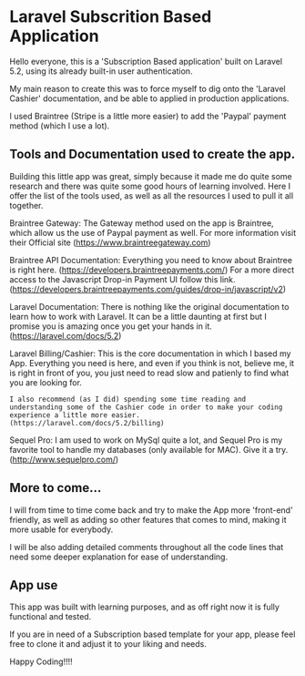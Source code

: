 # Laravel Subscrition Based Application

Hello everyone, this is a 'Subscription Based application' built on Laravel 5.2, using its already built-in user authentication.

My main reason to create this was to force myself to dig onto the 'Laravel Cashier' documentation, and be able to applied in production applications.

I used Braintree (Stripe is a little more easier) to add the 'Paypal' payment method (which I use a lot).

## Tools and Documentation used to create the app.

Building this little app was great, simply because it made me do quite some research and there was quite some good hours of learning involved. Here I offer the list of the tools used, as well as all the resources I used to pull it all together.

Braintree Gateway:
    The Gateway method used on the app is Braintree, which allow us the use of Paypal payment as well. For more information visit their Official site (https://www.braintreegateway.com)

Braintree API Documentation:
    Everything you need to know about Braintree is right here. (https://developers.braintreepayments.com/)
    For a more direct access to the Javascript Drop-in Payment UI follow this link. (https://developers.braintreepayments.com/guides/drop-in/javascript/v2)

Laravel Documentation:
    There is nothing like the original documentation to learn how to work with Laravel. It can be a little daunting at first but I promise you is amazing once you get your hands in it. (https://laravel.com/docs/5.2)

Laravel Billing/Cashier:
    This is the core documentation in which I based my App. Everything you need is here, and even if you think is not, believe me, it is right in front of you, you just need to read slow and patienly to find what you are looking for.

    I also recommend (as I did) spending some time reading and understanding some of the Cashier code in order to make your coding experience a little more easier. (https://laravel.com/docs/5.2/billing)

Sequel Pro:
    I am used to work on MySql quite a lot, and Sequel Pro is my favorite tool to handle my databases (only available for MAC). Give it a try. (http://www.sequelpro.com/)


## More to come...

I will from time to time come back and try to make the App more 'front-end' friendly, as well as adding so other features that comes to mind, making it more usable for everybody.

I will be also adding detailed comments throughout all the code lines that need some deeper explanation for ease of understanding.

## App use

This app was built with learning purposes, and as off right now it is fully functional and tested.

If you are in need of a Subscription based template for your app, please feel free to clone it and adjust it to your liking and needs.

Happy Coding!!!!
